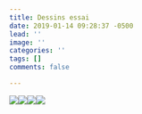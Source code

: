 ```yaml
---
title: Dessins essai
date: 2019-01-14 09:28:37 -0500
lead: ''
image: ''
categories: ''
tags: []
comments: false

---
```

![](https://res.cloudinary.com/npaquet-pastel/image/upload/v1547475121/16711945_1860028477599724_181452801893996430_n.jpg)![](https://res.cloudinary.com/npaquet-pastel/image/upload/v1547478151/IMG_7798.jpg)![](https://res.cloudinary.com/npaquet-pastel/image/upload/v1547411332/Crystelle%20pastel%20avec%20Francois.jpg)![](https://res.cloudinary.com/npaquet-pastel/image/upload/v1547325285/49419783_2234184756850759_7496507408169041920_n.jpg)